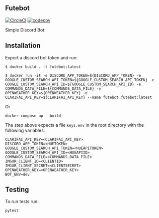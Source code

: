 ## Futebot

[![CircleCI](https://circleci.com/gh/Futebot/futebot.svg?style=svg)](https://circleci.com/gh/Futebot/futebot)
[![codecov](https://codecov.io/gh/Futebot/futebot/branch/master/graph/badge.svg)](https://codecov.io/gh/mrisoli/futebot)

Simple Discord Bot

## Installation

Export a discord bot token and run:

```
$ docker build . -t futebot:latest

$ docker run -it -e DISCORD_APP_TOKEN=${DISCORD_APP_TOKEN} -e GOOGLE_CUSTOM_SEARCH_API_TOKEN=${GOOGLE_CUSTOM_SEARCH_API_TOKEN} -e GOOGLE_CUSTOM_SEARCH_API_ID=${GOOGLE_CUSTOM_SEARCH_API_ID} -e COMMANDS_DATA_FILE=${COMMANDS_DATA_FILE} -e OPENWEATHER_KEY=${OPENWEATHER_KEY} -e CLARIFAI_API_KEY=${CLARIFAI_API_KEY} --name futebot futebot:latest
```

Or

```
docker-compose up --build
```
The step above expects a file `keys.env` in the root directory with the following variables:
```.env
CLARIFAI_API_KEY=<CLARIFAI_API_KEY>
DISCORD_APP_TOKEN=<HUETOKEN>
GOOGLE_CUSTOM_SEARCH_API_TOKEN=<HUEAPITOKEN>
GOOGLE_CUSTOM_SEARCH_API_ID=<HUEAPIID>
COMMANDS_DATA_FILE=<COMMANDS_DATA_FILE>
IMGUR_CLIENT_ID=<CLIENTID>
IMGUR_CLIENT_SECRET=<CLIENTSECRET>
OPENWEATHER_KEY=<OPENWEATHER_KEY>
BOT_ENV=dev
```

## Testing

To run tests run:

```
pytest
```
